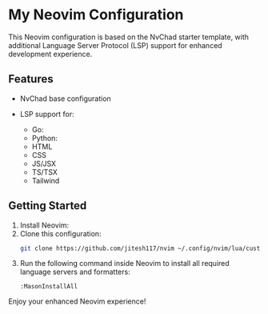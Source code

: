 # My Neovim Configuration

This Neovim configuration is based on the NvChad starter template, with additional Language Server Protocol (LSP) support for enhanced development experience.

## Features

- NvChad base configuration
- LSP support for:

  - Go:
  - Python:
  - HTML
  - CSS
  - JS/JSX
  - TS/TSX
  - Tailwind

## Getting Started

1. Install Neovim:
2. Clone this configuration:
   ```bash
   git clone https://github.com/jitesh117/nvim ~/.config/nvim/lua/custom
   ```
3. Run the following command inside Neovim to install all required language servers and formatters:
   ```vim
   :MasonInstallAll
   ```

Enjoy your enhanced Neovim experience!
